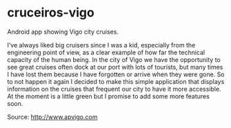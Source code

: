 # cruceiros-vigo
Android app showing Vigo city cruises.

I’ve always liked big cruisers since I was a kid, especially from the engineering point of view, as a clear example of how far the technical capacity of the human being. 
In the city of Vigo we have the opportunity to see great cruises often dock at our port with lots of tourists, but many times I have lost them because I have forgotten or arrive when they were gone. 
So to not happen it again I decided to make this simple application that displays information on the cruises that frequent our city to have it more accessible. 
At the moment is a little green but I promise to add some more features soon.

Source: http://www.apvigo.com
